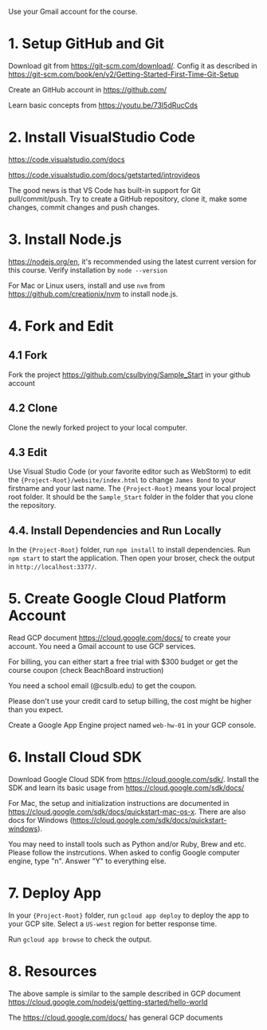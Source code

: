 Use your Gmail account for the course. 

# 1. Setup GitHub and Git
Download git from https://git-scm.com/download/. Config it as described in https://git-scm.com/book/en/v2/Getting-Started-First-Time-Git-Setup

Create an GitHub account in https://github.com/

Learn basic concepts from https://youtu.be/73I5dRucCds 

# 2. Install VisualStudio Code
https://code.visualstudio.com/docs

https://code.visualstudio.com/docs/getstarted/introvideos

The good news is that VS Code has built-in support for Git pull/commit/push. Try to create a GitHub repository, clone it, make some changes, commit changes and push changes. 

# 3. Install Node.js
https://nodejs.org/en, it's recommended using the latest current version for this course. 
Verify installation by `node --version`

For Mac or Linux users, install and use `nvm` from https://github.com/creationix/nvm to install node.js. 

# 4. Fork and Edit

## 4.1 Fork 
Fork the project https://github.com/csulbying/Sample_Start in your github account

## 4.2 Clone 
Clone the newly forked project to your local computer.

## 4.3 Edit
Use Visual Studio Code (or your favorite editor such as WebStorm) to edit the `{Project-Root}/website/index.html` to change `James Bond` to your firstname and your last name. The `{Project-Root}` means your local project root folder. It should be the `Sample_Start` folder in the folder that you clone the repository. 

## 4.4. Install Dependencies and Run Locally
In the `{Project-Root}` folder, run `npm install` to install dependencies. Run `npm start` to start the application. Then open your broser, check the output in `http://localhost:3377/`. 

# 5. Create Google Cloud Platform Account
Read GCP document https://cloud.google.com/docs/ to create your account. You need a Gmail account to use GCP services. 

For billing, you can either start a free trial with $300 budget or get the course coupon (check BeachBoard instruction)

You need a school email (@csulb.edu) to get the coupon. 

Please don't use your credit card to setup billing, the cost might be higher than you expect. 

Create a Google App Engine project named `web-hw-01` in your GCP console.  

# 6. Install Cloud SDK
Download Google Cloud SDK from https://cloud.google.com/sdk/. Install the SDK and learn its basic usage from https://cloud.google.com/sdk/docs/

For Mac, the setup and initialization instructions are documented in https://cloud.google.com/sdk/docs/quickstart-mac-os-x. There are also docs for Windows (https://cloud.google.com/sdk/docs/quickstart-windows). 

You may need to install tools such as Python and/or Ruby, Brew and etc. Please follow the instrcutions. When asked to config Google computer engine, type "n". Answer "Y" to everything else.

# 7. Deploy App
In your `{Project-Root}` folder, run `gcloud app deploy` to deploy the app to your GCP site. Select a `US-west` region for better response time. 

Run `gcloud app browse` to check the output. 

# 8. Resources
The above sample is similar to the sample described in GCP document
https://cloud.google.com/nodejs/getting-started/hello-world

The https://cloud.google.com/docs/ has general GCP documents 


